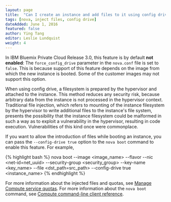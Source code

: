```yaml
---
layout: page
title:  "Can I create an instance and add files to it using config drive?"
tags: [nova, inject files, config drive]
dateAdded: June 1, 2016
featured: false
author: Ying Tang
editor: Leslie Lundquist
weight: 4
---
```

In IBM Bluemix Private Cloud Release 3.0, this feature is by default **not enabled**: The `force_config_drive` parameter in the `nova.conf` file is set to `false`. This is because support of this feature depends on the image from which the new instance is booted. Some of the customer images may not support this option. 

When using config drive, a filesystem is prepared by the hypervisor and attached to the instance. This method reduces any security risk, because arbitrary data from the instance is not processed in the hypervisor context. Traditional file injection, which refers to mounting of the instance filesystem by the hypervisor to write additional files to the instance's file system, presents the possibility that the instance filesystem could be malformed in such a way as to exploit a vulnerability in the hypervisor, resulting in code execution. Vulnerabilities of this kind once were commonplace.

If you want to allow the introduction of files while booting an instance, you can pass the `--config-drive true` option to the `nova boot` command to enable this feature. For example,

{% highlight bash %}
nova boot --image <image_name> --flavor <flavor> --nic <net-id=net_uuid> --security-group <security_group> --key-name <key_name> --file <dst_path=src_path> --config-drive true <instance_name>
{% endhighlight %}
	
For more information about the injected files and quotas, see [Manage Compute service quotas](http://docs.openstack.org/admin-guide/cli_set_compute_quotas.html). 
For more information about the `nova boot` command, see [Compute command-line client reference](http://docs.openstack.org/cli-reference/nova.html).

